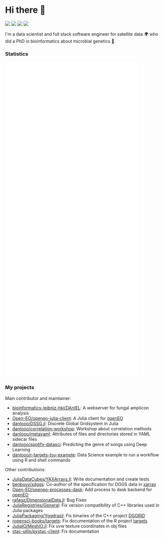 # Hi there 👋
[![](https://img.shields.io/badge/GitHub-danlooo-black)](https://github.com/danlooo)
[![](https://img.shields.io/badge/stackoverflow-danlooo-%23f48225)](https://stackoverflow.com/users/16853114/danlooo)
[![](https://img.shields.io/badge/LinkedIn-danlooo-%232664a9)](https://www.linkedin.com/in/danlooo)
[![](https://img.shields.io/badge/ORCiD-0000--0002--4024--4443-%23a5cd39)](https://orcid.org/0000-0002-4024-4443)

I'm a data scientist and full stack software engineer for satellite data 🌍 who did a PhD in bioinformatics about microbial genetics 🍄.

### Statistics

![](https://raw.githubusercontent.com/danlooo/danlooo/main/github-metrics.svg)

### My projects

Main contributor and maintainer: 
- [bioinformatics-leibniz-hki/DAnIEL](https://github.com/bioinformatics-leibniz-hki/DAnIEL): A webserver for fungal amplicon analysis
- [Open-EO/openeo-julia-client](https://github.com/Open-EO/openeo-julia-client):  A Julia client for [openEO](https://openeo.org/)
- [danlooo/DSSG.jl](https://github.com/danlooo/DGGS.jl): Discrete Global Gridsystem in Julia
- [danlooo/correlation-workshop](https://github.com/danlooo/correlation-workshop): Workshop about correlation methods
- [danlooo/metayaml](https://github.com/danlooo/metayaml): Attributes of files and directories stored in YAML sidecar files
- [danlooo/spotify-datasci](https://github.com/danlooo/spotify-datasci): Predicting the genre of songs using Deep Learning
- [danlooo/r-targets-toy-example](https://github.com/danlooo/r-targets-toy-example): Data Science example to run a workflow using R and shell commands

Other contributions:

- [JuliaDataCubes/YAXArrays.jl](https://github.com/JuliaDataCubes/YAXArrays.jl/): Write documentation and create tests
- [benbovy/xdggs](https://github.com/benbovy/xdggs): Co-author of the specification for DGGS data in [xarray](https://docs.xarray.dev/en/stable/)
- [Open-EO/openeo-processes-dask](https://github.com/Open-EO/openeo-processes-dask): Add process to dask backend for [openEO](https://openeo.org/)
- [rafaqz/DimensionalData.jl](https://github.com/rafaqz/DimensionalData.jl): Bug Fixes
- [JuliaRegistries/General](https://github.com/JuliaRegistries/General): Fix version compatibility of C++ libraries used in Julia packages
- [JuliaPackaging/Yggdrasil](https://github.com/JuliaPackaging/Yggdrasil): Fix binaries of the C++ project [DGGRID](https://github.com/sahrk/DGGRID)
- [ropensci-books/targets](https://github.com/ropensci-books/targets): Fix documentation of the R project [targets](https://github.com/ropensci/targets)
- [JuliaIO/MeshIO.jl](https://github.com/JuliaIO/MeshIO.jl): Fix uvw texture coordinates in obj files
- [stac-utils/pystac-client](https://github.com/stac-utils/pystac-client): Fix documentation
